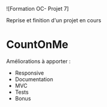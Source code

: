 ![Formation OC- Projet 7]

Reprise et  finition d'un projet en cours 

# CountOnMe
Améliorations à apporter : 

- Responsive
- Documentation
- MVC 
- Tests
- Bonus 
